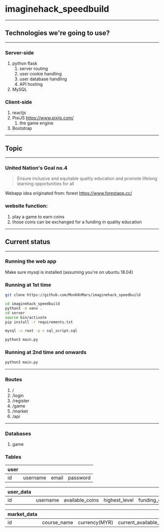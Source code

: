 # imaginehack_speedbuild

---

## Technologies we're going to use?

---

### Server-side
1. python flask
   1. server routing
   2. user cookie handling
   3. user database handling
   4. API hosting
2. MySQL

### Client-side
1. reactjs
2. PixiJS https://www.pixijs.com/
   1. the game engine
3. Bootstrap

---

## Topic

---
### United Nation's Goal no.4 
> Ensure inclusive and equitable quality education and promote lifelong learning opportunities for all

Webapp idea originated from: forest https://www.forestapp.cc/

### website function:
1. play a game to earn coins
2. those coins can be exchanged for a funding in quality education

---

## Current status

---

### Running the web app

Make sure mysql is installed (assuming you're on ubuntu 18.04)


### Running at 1st time
```bash
git clone https://github.com/MonkOnMars/imaginehack_speedbuild

cd imaginehack_speedbuild
python3 -m venv .
cd server
source bin/activate
pip install -r requirements.txt

mysql -u root -p < sql_script.sql

python3 main.py
```

### Running at 2nd time and onwards
```bash
python3 main.py
```
---

### Routes
1. /
2. /login
3. /register
4. /game
5. /market
6. /api


---
### Databases
1. game

### Tables

| user |          |       |          |
| ---- | -------- | ----- | -------- |
| id   | username | email | password |


| user_data |          |                 |               |               |
| --------- | -------- | --------------- | ------------- | ------------- |
| id        | username | available_coins | highest_level | funding_count |

| market_data |             |               |                         |                      |
| ----------- | ----------- | ------------- | ----------------------- | -------------------- |
| id          | course_name | currency(MYR) | current_available_funds | funding_people_count |
